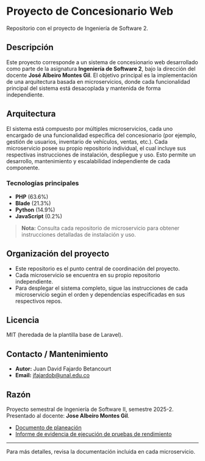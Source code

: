 # Proyecto de Concesionario Web

Repositorio con el proyecto de Ingeniería de Software 2.

## Descripción

Este proyecto corresponde a un sistema de concesionario web desarrollado como parte de la asignatura **Ingeniería de Software 2**, bajo la dirección del docente **José Albeiro Montes Gil**. El objetivo principal es la implementación de una arquitectura basada en microservicios, donde cada funcionalidad principal del sistema está desacoplada y mantenida de forma independiente.

## Arquitectura

El sistema está compuesto por múltiples microservicios, cada uno encargado de una funcionalidad específica del concesionario (por ejemplo, gestión de usuarios, inventario de vehículos, ventas, etc.). Cada microservicio posee su propio repositorio individual, el cual incluye sus respectivas instrucciones de instalación, despliegue y uso. Esto permite un desarrollo, mantenimiento y escalabilidad independiente de cada componente.

### Tecnologías principales

- **PHP** (63.6%)
- **Blade** (21.3%)
- **Python** (14.9%)
- **JavaScript** (0.2%)

> **Nota:** Consulta cada repositorio de microservicio para obtener instrucciones detalladas de instalación y uso.

## Organización del proyecto

- Este repositorio es el punto central de coordinación del proyecto.
- Cada microservicio se encuentra en su propio repositorio independiente.
- Para desplegar el sistema completo, sigue las instrucciones de cada microservicio según el orden y dependencias especificadas en sus respectivos repos.

## Licencia

MIT (heredada de la plantilla base de Laravel).

## Contacto / Mantenimiento

- **Autor:** Juan David Fajardo Betancourt  
- **Email:** jfajardob@unal.edu.co

## Razón

Proyecto semestral de Ingeniería de Software II, semestre 2025-2.  
Presentado al docente: **Jose Albeiro Montes Gil**.

- [Documento de planeación](https://docs.google.com/document/d/1bnb3KTs5Pmeoy83xN5RjugHqdJ3E_rLXUf8NLsQU5xE/edit?usp=sharing)
- [Informe de evidencia de ejecución de pruebas de rendimiento](https://docs.google.com/document/d/1S7h12ZzESNoP5FUDjKQ7n9BWXnBOSWf8oHqbKiwUuSc/edit?usp=sharing)

---
Para más detalles, revisa la documentación incluida en cada microservicio.
